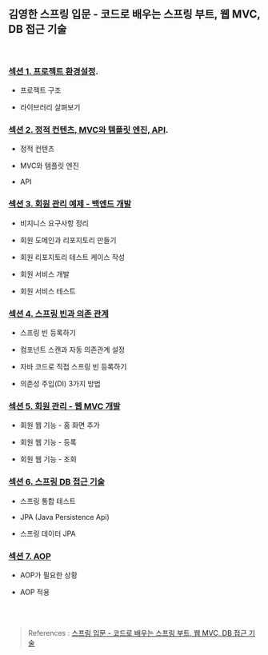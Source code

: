## 김영한 스프링 입문 - 코드로 배우는 스프링 부트, 웹 MVC, DB 접근 기술
﻿
 ###  [섹션 1. 프로젝트 환경설정](https://velog.io/@parksomii/Spring-%ED%94%84%EB%A1%9C%EC%A0%9D%ED%8A%B8-%ED%99%98%EA%B2%BD%EC%84%A4%EC%A0%95).
 - 프로젝트 구조
   
 - 라이브러리 살펴보기

### [섹션 2. 정적 컨텐츠, MVC와 템플릿 엔진, API](https://velog.io/@parksomii/Spring-%EC%A0%95%EC%A0%81-%EC%BB%A8%ED%85%90%EC%B8%A0-MVC%EC%99%80-%ED%85%9C%ED%94%8C%EB%A6%BF-%EC%97%94%EC%A7%84-API).
- 정적 컨텐츠
  
- MVC와 템플릿 엔진
  
- API
### [섹션 3. 회원 관리 예제 - 백엔드 개발](https://velog.io/@parksomii/Spring-%ED%9A%8C%EC%9B%90-%EA%B4%80%EB%A6%AC-%EB%B0%B1%EC%97%94%EB%93%9C)
- 비지니스 요구사항 정리
  
- 회원 도메인과 리포지토리 만들기
  
- 회원 리포지토리 테스트 케이스 작성
  
- 회원 서비스 개발
  
- 회원 서비스 테스트
  
### [섹션 4. 스프링 빈과 의존 관계](https://velog.io/@parksomii/Spring-4.-%EC%8A%A4%ED%94%84%EB%A7%81-%EB%B9%88%EA%B3%BC-%EC%9D%98%EC%A1%B4-%EA%B4%80%EA%B3%84)
- 스프링 빈 등록하기
  
- 컴포넌트 스캔과 자동 의존관계 설정
  
- 자바 코드로 직접 스프링 빈 등록하기
  
- 의존성 주입(DI) 3가지 방법

### [섹션 5. 회원 관리 - 웹 MVC 개발](https://velog.io/@parksomii/Spring-5.-%ED%9A%8C%EC%9B%90-%EA%B4%80%EB%A6%AC-%EC%9B%B9-MVC-%EA%B0%9C%EB%B0%9C)
- 회원 웹 기능 - 홈 화면 추가
  
- 회원 웹 기능 - 등록
  
- 회원 웹 기능 - 조회

### [섹션 6. 스프링 DB 접근 기술](https://velog.io/@parksomii/Spring-6.-%EC%8A%A4%ED%94%84%EB%A7%81-DB-%EC%A0%91%EA%B7%BC-%EA%B8%B0%EC%88%A0)
- 스프링 통합 테스트
  
- JPA (Java Persistence Api)
  
- 스프링 데이터 JPA

### [섹션 7. AOP](https://velog.io/@parksomii/Spring-6.-%EC%8A%A4%ED%94%84%EB%A7%81-DB-%EC%A0%91%EA%B7%BC-%EA%B8%B0%EC%88%A0)
- AOP가 필요한 상황
  
- AOP 적용

<br>
<br>

>References : [스프링 입문 - 코드로 배우는 스프링 부트, 웹 MVC, DB 접근 기술](https://www.inflearn.com/course/%EC%8A%A4%ED%94%84%EB%A7%81-%EC%9E%85%EB%AC%B8-%EC%8A%A4%ED%94%84%EB%A7%81%EB%B6%80%ED%8A%B8)
